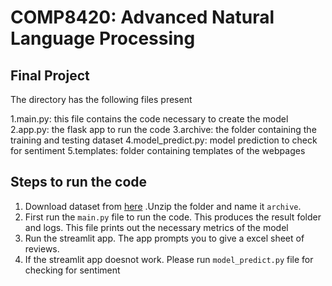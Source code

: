 # COMP8420: Advanced Natural Language Processing
## Final Project

The directory has the following files present

1.main.py: this file contains the code necessary to create the model	
2.app.py: the flask app to run the code	
3.archive: the folder containing the training and testing dataset
4.model_predict.py: model prediction to check for sentiment
5.templates: folder containing templates of the webpages


## Steps to run the code
1. Download dataset from  [here](https://www.kaggle.com/datasets/bittlingmayer/amazonreviews) .Unzip the folder and name it `archive`. 
1. First run the `main.py` file to run the code. This produces the result folder and logs. This file prints out the necessary metrics of the model
2. Run the streamlit app. The app prompts you to give a excel sheet of reviews.
3. If the streamlit app doesnot work. Please run `model_predict.py` file for checking for sentiment





